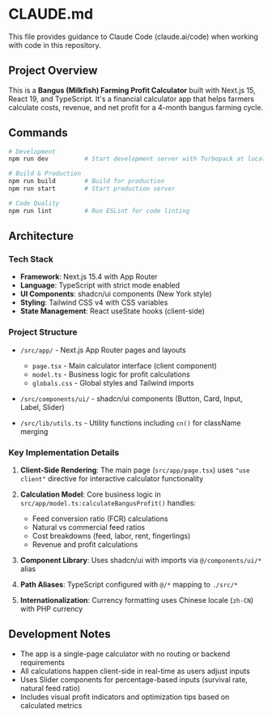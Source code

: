 # CLAUDE.md

This file provides guidance to Claude Code (claude.ai/code) when working with code in this repository.

## Project Overview

This is a **Bangus (Milkfish) Farming Profit Calculator** built with Next.js 15, React 19, and TypeScript. It's a financial calculator app that helps farmers calculate costs, revenue, and net profit for a 4-month bangus farming cycle.

## Commands

```bash
# Development
npm run dev          # Start development server with Turbopack at localhost:3000

# Build & Production
npm run build        # Build for production
npm run start        # Start production server

# Code Quality
npm run lint         # Run ESLint for code linting
```

## Architecture

### Tech Stack
- **Framework**: Next.js 15.4 with App Router
- **Language**: TypeScript with strict mode enabled
- **UI Components**: shadcn/ui components (New York style)
- **Styling**: Tailwind CSS v4 with CSS variables
- **State Management**: React useState hooks (client-side)

### Project Structure
- `/src/app/` - Next.js App Router pages and layouts
  - `page.tsx` - Main calculator interface (client component)
  - `model.ts` - Business logic for profit calculations
  - `globals.css` - Global styles and Tailwind imports
  
- `/src/components/ui/` - shadcn/ui components (Button, Card, Input, Label, Slider)
- `/src/lib/utils.ts` - Utility functions including `cn()` for className merging

### Key Implementation Details

1. **Client-Side Rendering**: The main page (`src/app/page.tsx`) uses `"use client"` directive for interactive calculator functionality

2. **Calculation Model**: Core business logic in `src/app/model.ts:calculateBangusProfit()` handles:
   - Feed conversion ratio (FCR) calculations
   - Natural vs commercial feed ratios
   - Cost breakdowns (feed, labor, rent, fingerlings)
   - Revenue and profit calculations

3. **Component Library**: Uses shadcn/ui with imports via `@/components/ui/*` alias

4. **Path Aliases**: TypeScript configured with `@/*` mapping to `./src/*`

5. **Internationalization**: Currency formatting uses Chinese locale (`zh-CN`) with PHP currency

## Development Notes

- The app is a single-page calculator with no routing or backend requirements
- All calculations happen client-side in real-time as users adjust inputs
- Uses Slider components for percentage-based inputs (survival rate, natural feed ratio)
- Includes visual profit indicators and optimization tips based on calculated metrics